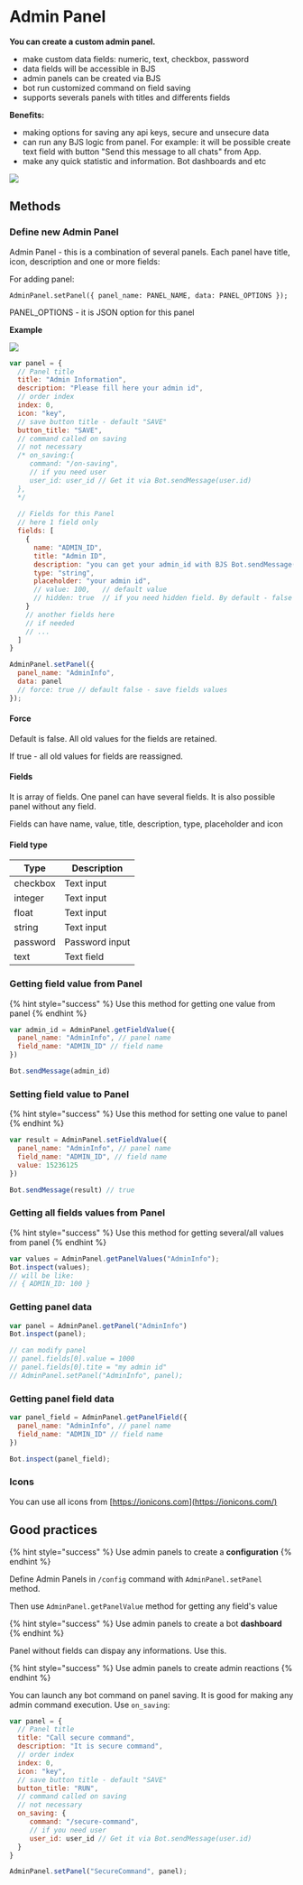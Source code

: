 # Admin Panel



**You can create a custom admin panel.**

* make custom data fields: numeric, text, checkbox, password
* data fields will be accessible in BJS
* admin panels can be created via BJS
* bot run customized command on field saving
* supports severals panels with titles and differents fields

**Benefits:**

* making options for saving any api keys, secure and unsecure data
* can run any BJS logic from panel. For example: it will be possible create text field with button "Send this message to all chats" from App.
* make any quick statistic and information. Bot dashboards and etc

![](<../.gitbook/assets/image (51).png>)

## Methods

### Define new Admin Panel

Admin Panel - this is a combination of several panels. Each panel have title, icon, description and one or more fields:

For adding panel:

`AdminPanel.setPanel({ panel_name: PANEL_NAME, data: PANEL_OPTIONS });`

PANEL\_OPTIONS - it is JSON option for this panel

**Example**

![](<../.gitbook/assets/image (53).png>)

```javascript
var panel = {
  // Panel title
  title: "Admin Information",
  description: "Please fill here your admin id",
  // order index
  index: 0,
  icon: "key",
  // save button title - default "SAVE"
  button_title: "SAVE",
  // command called on saving
  // not necessary
  /* on_saving:{
     command: "/on-saving",
     // if you need user
     user_id: user_id // Get it via Bot.sendMessage(user.id)
  },
  */
  
  // Fields for this Panel
  // here 1 field only
  fields: [
    {
      name: "ADMIN_ID",
      title: "Admin ID",
      description: "you can get your admin_id with BJS Bot.sendMessage(user.id)",
      type: "string",
      placeholder: "your admin id",
      // value: 100,   // default value
      // hidden: true  // if you need hidden field. By default - false
    }
    // another fields here
    // if needed
    // ...
  ]
}

AdminPanel.setPanel({
  panel_name: "AdminInfo",
  data: panel
  // force: true // default false - save fields values
});
```

#### Force

Default is false. All old values for the fields are retained.

If true - all old values for fields are reassigned.

#### Fields

It is array of fields. One panel can have several fields. It is also possible panel without any field.

Fields can have name, value, title, description, type, placeholder and icon

#### Field type

| Type     | Description    |
| -------- | -------------- |
| checkbox | Text input     |
| integer  | Text input     |
| float    | Text input     |
| string   | Text input     |
| password | Password input |
| text     | Text field     |

###

### Getting field value from Panel

{% hint style="success" %}
Use this method for getting one value from panel
{% endhint %}

```javascript
var admin_id = AdminPanel.getFieldValue({
  panel_name: "AdminInfo", // panel name
  field_name: "ADMIN_ID" // field name
})

Bot.sendMessage(admin_id)
```



### Setting field value to Panel

{% hint style="success" %}
Use this method for setting one value to panel
{% endhint %}

```javascript
var result = AdminPanel.setFieldValue({
  panel_name: "AdminInfo", // panel name
  field_name: "ADMIN_ID", // field name
  value: 15236125
})

Bot.sendMessage(result) // true
```

###

### Getting all fields values from Panel

{% hint style="success" %}
Use this method for getting several/all values from panel
{% endhint %}

```javascript
var values = AdminPanel.getPanelValues("AdminInfo");
Bot.inspect(values);
// will be like:
// { ADMIN_ID: 100 }
```

### &#x20;

### Getting panel data

```javascript
var panel = AdminPanel.getPanel("AdminInfo")
Bot.inspect(panel);

// can modify panel
// panel.fields[0].value = 1000
// panel.fields[0].tite = "my admin id"
// AdminPanel.setPanel("AdminInfo", panel);
```

###

### Getting panel field data

```javascript
var panel_field = AdminPanel.getPanelField({
  panel_name: "AdminInfo", // panel name
  field_name: "ADMIN_ID" // field name
})

Bot.inspect(panel_field);
```

### Icons

You can use all icons from [https://ionicons.com](https://ionicons.com/)



## Good practices

{% hint style="success" %}
Use admin panels to create a **configuration**
{% endhint %}

Define Admin Panels in `/config` command with `AdminPanel.setPanel` method.

Then use `AdminPanel.getPanelValue` method for getting any field's value



{% hint style="success" %}
Use admin panels to create a bot **dashboard**
{% endhint %}

Panel without fields can dispay any informations. Use this.



{% hint style="success" %}
Use admin panels to create admin reactions
{% endhint %}

You can launch any bot command on panel saving. It is good for making any admin command execution. Use `on_saving`:&#x20;

```javascript
var panel = {
  // Panel title
  title: "Call secure command",
  description: "It is secure command",
  // order index
  index: 0,
  icon: "key",
  // save button title - default "SAVE"
  button_title: "RUN",
  // command called on saving
  // not necessary
  on_saving: {
     command: "/secure-command",
     // if you need user
     user_id: user_id // Get it via Bot.sendMessage(user.id)
  }
}

AdminPanel.setPanel("SecureCommand", panel);
```
